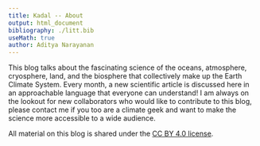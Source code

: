 ```yaml
---
title: Kadal -- About
output: html_document
bibliography: ./litt.bib
useMath: true
author: Aditya Narayanan
---
```



This blog talks about the fascinating science of the oceans, atmosphere, cryosphere, land, and the biosphere that collectively make up the Earth Climate System. Every month, a new scientific article is discussed here in an approachable language that everyone can understand! I am always on the lookout for new collaborators who would like to contribute to this blog, please contact me if you too are a climate geek and want to make the science more accessible to a wide audience.


All material on this blog is shared under the [CC BY 4.0 license](https://creativecommons.org/licenses/by/4.0/).

